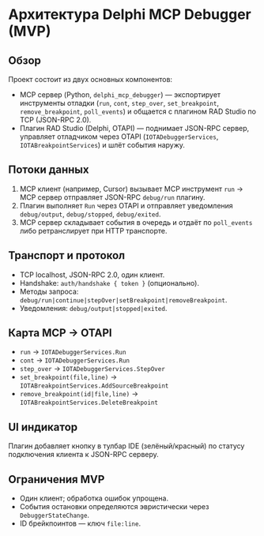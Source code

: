 # Архитектура Delphi MCP Debugger (MVP)

## Обзор

Проект состоит из двух основных компонентов:
- MCP сервер (Python, `delphi_mcp_debugger`) — экспортирует инструменты отладки (`run`, `cont`, `step_over`, `set_breakpoint`, `remove_breakpoint`, `poll_events`) и общается с плагином RAD Studio по TCP (JSON-RPC 2.0).
- Плагин RAD Studio (Delphi, OTAPI) — поднимает JSON-RPC сервер, управляет отладчиком через OTAPI (`IOTADebuggerServices`, `IOTABreakpointServices`) и шлёт события наружу.

## Потоки данных
1) MCP клиент (например, Cursor) вызывает MCP инструмент `run` → MCP сервер отправляет JSON-RPC `debug/run` плагину.
2) Плагин выполняет `Run` через OTAPI и отправляет уведомления `debug/output`, `debug/stopped`, `debug/exited`.
3) MCP сервер складывает события в очередь и отдаёт по `poll_events` либо ретранслирует при HTTP транспорте.

## Транспорт и протокол
- TCP localhost, JSON-RPC 2.0, один клиент.
- Handshake: `auth/handshake { token }` (опционально).
- Методы запроса: `debug/run|continue|stepOver|setBreakpoint|removeBreakpoint`.
- Уведомления: `debug/output|stopped|exited`.

## Карта MCP → OTAPI
- `run` → `IOTADebuggerServices.Run`
- `cont` → `IOTADebuggerServices.Run`
- `step_over` → `IOTADebuggerServices.StepOver`
- `set_breakpoint(file,line)` → `IOTABreakpointServices.AddSourceBreakpoint`
- `remove_breakpoint(id|file,line)` → `IOTABreakpointServices.DeleteBreakpoint`

## UI индикатор
Плагин добавляет кнопку в тулбар IDE (зелёный/красный) по статусу подключения клиента к JSON-RPC серверу.

## Ограничения MVP
- Один клиент; обработка ошибок упрощена.
- События остановки определяются эвристически через `DebuggerStateChange`.
- ID брейкпоинтов — ключ `file:line`.